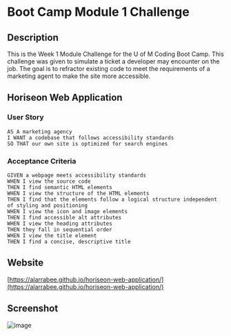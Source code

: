 # Boot Camp Module 1 Challenge

## Description

This is the Week 1 Module Challenge for the U of M Coding Boot Camp. This challenge was given to simulate a ticket a developer may encounter on the job. The goal is to refractor existing code to meet the requirements of a marketing agent to make the site more accessible. 


## Horiseon Web Application

### User Story

```
AS A marketing agency
I WANT a codebase that follows accessibility standards
SO THAT our own site is optimized for search engines
```

### Acceptance Criteria

```
GIVEN a webpage meets accessibility standards
WHEN I view the source code
THEN I find semantic HTML elements
WHEN I view the structure of the HTML elements
THEN I find that the elements follow a logical structure independent of styling and positioning
WHEN I view the icon and image elements
THEN I find accessible alt attributes
WHEN I view the heading attributes
THEN they fall in sequential order
WHEN I view the title element
THEN I find a concise, descriptive title
```

## Website

[https://alarrabee.github.io/horiseon-web-application/](https://alarrabee.github.io/horiseon-web-application/)

## Screenshot 

![image](https://github.com/alarrabee/horiseon-web-application/assets/149320486/d9e4e659-873b-4e00-84b1-92f0fadc1b52)



